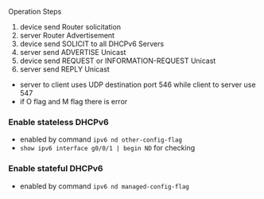 Operation Steps
1. device send Router solicitation
2. server Router Advertisement
3. device send SOLICIT to all DHCPv6 Servers
4. server send ADVERTISE Unicast
5. device send REQUEST or INFORMATION-REQUEST Unicast
6. server send REPLY Unicast

- server to client uses UDP destination port 546 while client to server use 547
- if O flag and M flag there is error
### Enable stateless DHCPv6
- enabled by command `ipv6 nd other-config-flag`
- `show ipv6 interface g0/0/1 | begin ND` for checking

### Enable stateful DHCPv6 
- enabled by command `ipv6 nd managed-config-flag`